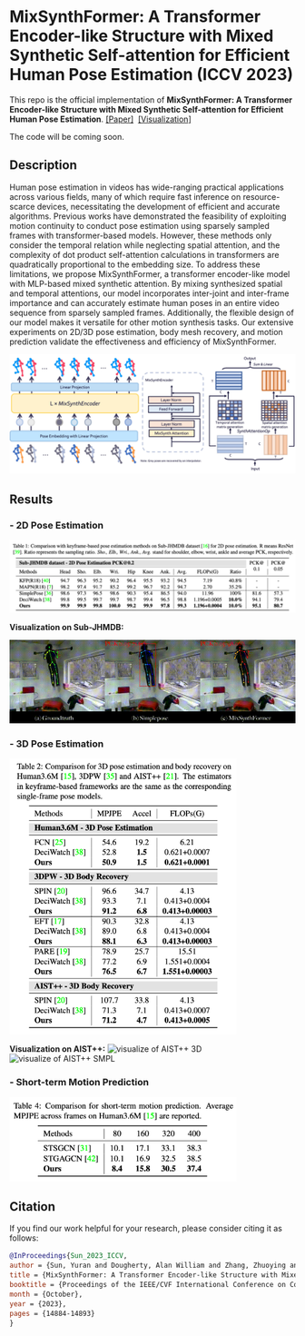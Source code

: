 # MixSynthFormer: A Transformer Encoder-like Structure with Mixed Synthetic Self-attention for Efficient Human Pose Estimation (ICCV 2023)

This repo is the official implementation of **MixSynthFormer: A Transformer Encoder-like Structure with Mixed Synthetic Self-attention for Efficient Human Pose Estimation**. [[Paper]](https://openaccess.thecvf.com/content/ICCV2023/papers/Sun_MixSynthFormer_A_Transformer_Encoder-like_Structure_with_Mixed_Synthetic_Self-attention_for_ICCV_2023_paper.pdf)  [[Visualization]](https://youtu.be/8hkw3H2dlqc?si=noGXL4-uLqMg6GyZ)

The code will be coming soon.

## Description
Human pose estimation in videos has wide-ranging practical applications across various fields, many of which require fast inference on resource-scarce devices, necessitating the development of efficient and accurate algorithms. Previous works have demonstrated the feasibility of exploiting motion continuity to conduct pose estimation using sparsely sampled frames with transformer-based models. However, these methods only consider the temporal relation while neglecting spatial attention, and the complexity of dot product self-attention calculations in transformers are quadratically proportional to the embedding size. To address these limitations, we propose MixSynthFormer, a transformer encoder-like model with MLP-based mixed synthetic attention. By mixing synthesized spatial and temporal attentions, our model incorporates inter-joint and inter-frame importance and can accurately estimate human poses in an entire video sequence from sparsely sampled frames. Additionally, the flexible design of our model makes it versatile for other motion synthesis tasks. Our extensive experiments on 2D/3D pose estimation, body mesh recovery, and motion prediction validate the effectiveness and efficiency of MixSynthFormer.

![model structure](figs/structure.jpg) 


## Results
### - 2D Pose Estimation
<img src="figs/result_2D.png" alt="2D results" width="800"/>

**Visualization on Sub-JHMDB:**

![visualize of Sub-JHMDB 2D](figs/jhmdb_2D_pullup.gif) 


### - 3D Pose Estimation
<img src="figs/result_3D.png" alt="3D results" width="400"/>

**Visualization on AIST++:**
![visualize of AIST++ 3D](figs/aist_3D_jazz_trim.gif) 
![visualize of AIST++ SMPL](figs/aist_smpl_lock.gif) 


### - Short-term Motion Prediction
<img src="figs/result_prediction.png" alt="short-term prediction results" width="400"/>


## Citation
If you find our work helpful for your research, please consider citing it as follows:

```bibtex
@InProceedings{Sun_2023_ICCV, 
author = {Sun, Yuran and Dougherty, Alan William and Zhang, Zhuoying and Choi, Yi King and Wu, Chuan}, 
title = {MixSynthFormer: A Transformer Encoder-like Structure with Mixed Synthetic Self-attention for Efficient Human Pose Estimation}, 
booktitle = {Proceedings of the IEEE/CVF International Conference on Computer Vision (ICCV)}, 
month = {October}, 
year = {2023}, 
pages = {14884-14893}
}
```